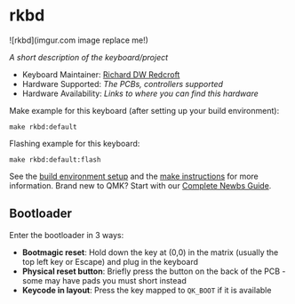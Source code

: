 # rkbd

![rkbd](imgur.com image replace me!)

*A short description of the keyboard/project*

* Keyboard Maintainer: [Richard DW Redcroft](https://github.com/Redcroft)
* Hardware Supported: *The PCBs, controllers supported*
* Hardware Availability: *Links to where you can find this hardware*

Make example for this keyboard (after setting up your build environment):

    make rkbd:default

Flashing example for this keyboard:

    make rkbd:default:flash

See the [build environment setup](https://docs.qmk.fm/#/getting_started_build_tools) and the [make instructions](https://docs.qmk.fm/#/getting_started_make_guide) for more information. Brand new to QMK? Start with our [Complete Newbs Guide](https://docs.qmk.fm/#/newbs).

## Bootloader

Enter the bootloader in 3 ways:

* **Bootmagic reset**: Hold down the key at (0,0) in the matrix (usually the top left key or Escape) and plug in the keyboard
* **Physical reset button**: Briefly press the button on the back of the PCB - some may have pads you must short instead
* **Keycode in layout**: Press the key mapped to `QK_BOOT` if it is available
